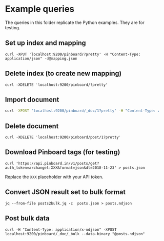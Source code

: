 # Example queries
The queries in this folder replicate the Python examples. They are for testing.

## Set up index and mapping

    curl -XPUT 'localhost:9200/pinboard/?pretty' -H "Content-Type: application/json" -d@mapping.json

## Delete index (to create new mapping)

    curl -XDELETE 'localhost:9200/pinboard/?pretty'

## Import document
```bash
curl -XPOST 'localhost:9200/pinboard/_doc/1?pretty' -H "Content-Type: application/json" -d@post_document.json
```

## Delete document
    curl -XDELETE 'localhost:9200/pinboard/post/1?pretty'

## Download Pinboard tags (for testing)

    curl 'https://api.pinboard.in/v1/posts/get?auth_token=archangel:XXX&format=json&dt=2018-11-23' > posts.json

Replace the `XXX` placeholder with your API token.

## Convert JSON result set to bulk format

    jq --from-file posts2bulk.jq -c  posts.json > posts.ndjson

## Post bulk data

    curl -H "Content-Type: application/x-ndjson" -XPOST localhost:9200/pinboard/_doc/_bulk --data-binary "@posts.ndjson"
